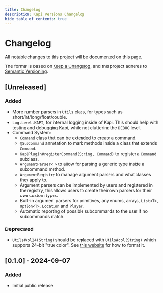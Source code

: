 ```yaml
---
title: Changelog
description: Kapi Versions Changelog
hide_table_of_contents: true
---
```


<div style={{ width: '60%', margin: '0 auto' }}>

# Changelog

All notable changes to this project will be documented on this page.

The format is based on [Keep a Changelog](https://keepachangelog.com/en/1.1.0/),
and this project adheres to [Semantic Versioning](https://semver.org/spec/v2.0.0.html).

## [Unreleased]

### Added

- More number parsers in `Utils` class, for types such as short/int/long/float/double.
- `Log.Level.KAPI`, for internal logging inside of Kapi.
  This should help with testing and debugging Kapi, while not cluttering the `DEBUG` level.
- Command System:
  - `Command` class that can be extended to create a command.
  - `@SubCommand` annotation to mark methods inside a class that extends `Command`.
  - `KapiPlugin#registerCommand(String, Command)` to register a `Command` subclass.
  - `ArgumentParser<T>` to allow for parsing a generic type inside a subcommand method.
  - `ArgumentRegistry` to manage argument parsers and what classes they apply to.
  - Argument parsers can be implemented by users and registered in the registry,
    this allows users to create their own parsers for their own custom types.
  - Built-in argument parsers for primitives, any enums, arrays, `List<T>`, `Option<T>`, `Location` and `Player`.
  - Automatic reporting of possible subcommands to the user if no subcommands match.

### Deprecated

- `Utils#col24(String)` should be replaced with `Utils#col(String)` which supports 24-bit "true color".
  See [this website](https://www.birdflop.com/resources/rgb) for how to format it.

## [0.1.0] - 2024-09-07

### Added

- Initial public release

</div>
